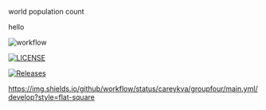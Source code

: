 world population count

hello

![workflow](https://github.com/careykva/groupfour/actions/workflows/main.yml/badge.svg)

[![LICENSE](https://img.shields.io/github/license/careykva/sem.svg?style=flat-square)](https://github.com/careykva/sem/blob/master/LICENSE)

[![Releases](https://img.shields.io/github/release/careykva/sem/all.svg?style=flat-square)](https://github.com/careykva/sem/releases)

https://img.shields.io/github/workflow/status/careykva/groupfour/main.yml/develop?style=flat-square

